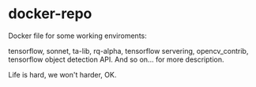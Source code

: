 # docker-repo
Docker file for some working enviroments:

tensorflow, sonnet, ta-lib, rq-alpha, tensorflow servering, opencv_contrib, tensorflow object detection API.
And so on... for more description.

Life is hard, we won't harder, OK.
